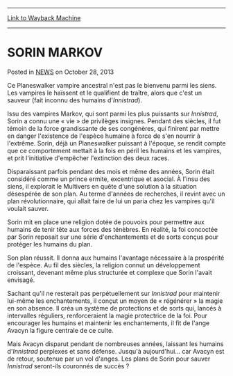 
---
[Link to Wayback Machine](https://web.archive.org/web/20211022203947/https://magic.wizards.com/en/articles/archive/sorin-markov-2013-10-28)

[_metadata_:description]:- "Ce Planeswalker vampire ancestral n'est pas le bienvenu parmi les siens. Les vampires le haïssent et le qualifient de traître, alors que c'est un sauveur (fait inconnu des humains d'Innistrad). Issu des vampires Markov, qui sont parmi les plus puissants sur Innistrad, Sorin a connu une « vie » de privilèges insignes. Pendant des siècles, il fut témoin de la force grandissante"
[_metadata_:generator]:- "Drupal 7 (http://drupal.org)"
[_metadata_:node]:- "115600"
[_metadata_:publish_date]:- "2013-10-28"
[_metadata_:source]:- "div-main-content"
[_metadata_:title]:- "SORIN MARKOV"
[_metadata_:wayback_capture_timestamp]:- "2021-10-22 20:39:47"
[_metadata_:wayback_raw_url]:- "https://web.archive.org/web/20211022203947id_/https://magic.wizards.com/en/articles/archive/sorin-markov-2013-10-28"
[_metadata_:wayback_url]:- "https://magic.wizards.com/en/articles/archive/sorin-markov-2013-10-28"
---


SORIN MARKOV
============



 Posted in [NEWS](/en/articles)
 on October 28, 2013 










Ce Planeswalker vampire ancestral n'est pas le bienvenu parmi les siens. Les vampires le haïssent et le qualifient de traître, alors que c'est un sauveur (fait inconnu des humains d'*Innistrad*).  
  

Issu des vampires Markov, qui sont parmi les plus puissants sur *Innistrad*, Sorin a connu une « vie » de privilèges insignes. Pendant des siècles, il fut témoin de la force grandissante de ses congénères, qui finirent par mettre en danger l'existence de l'espèce humaine à force de s'en nourrir à l'extrême. Sorin, déjà un Planeswalker puissant à l'époque, se rendit compte que ce comportement mettait à la fois en péril les humains et les vampires, et prit l'initiative d'empêcher l'extinction des deux races.  
  

Disparaissant parfois pendant des mois et même des années, Sorin était considéré comme un prince ermite, excentrique et asocial. À l'insu des siens, il explorait le Multivers en quête d'une solution à la situation désespérée de son plan. Au terme d'années de recherches, il revint avec un plan révolutionnaire, qui allait faire de lui un paria chez les vampires qu'il voulait sauver.


Sorin mit en place une religion dotée de pouvoirs pour permettre aux humains de tenir tête aux forces des ténèbres. En réalité, la foi concoctée par Sorin reposait sur une série d'enchantements et de sorts conçus pour protéger les humains du plan.


Son plan réussit. Il donna aux humains l'avantage nécessaire à la prospérité de l'espèce. Au fil des siècles, la religion connut un développement croissant, devenant même plus structurée et complexe que Sorin l'avait envisagé.  
  

Sachant qu'il ne resterait pas perpétuellement sur *Innistrad* pour maintenir lui-même les enchantements, il conçut un moyen de « régénérer » la magie en son absence. Il créa un système de protections et de sorts qui, lancés à intervalles réguliers, renforceraient la magie protectrice de la foi. Pour encourager les humains et maintenir les enchantements, il fit de l'ange Avacyn la figure centrale de ce culte.  
  

Mais Avacyn disparut pendant de nombreuses années, laissant les humains d'*Innistrad* perplexes et sans défense. Jusqu'à aujourd'hui... car Avacyn est de retour, soutenue par un vol d'anges. Les plans de Sorin pour sauver *Innistrad* seront-ils couronnés de succès ?  

 







